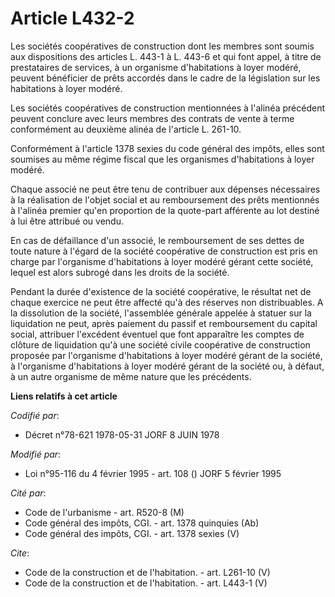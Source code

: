 # Article L432-2

Les sociétés coopératives de construction dont les membres sont soumis aux dispositions des articles L. 443-1 à L. 443-6 et
qui font appel, à titre de prestataires de services, à un organisme d'habitations à loyer modéré, peuvent bénéficier de prêts
accordés dans le cadre de la législation sur les habitations à loyer modéré. 

Les sociétés coopératives de construction mentionnées à l'alinéa précédent peuvent conclure avec leurs membres des contrats
de vente à terme conformément au deuxième alinéa de l'article L. 261-10. 

Conformément à l'article 1378 sexies du code général des impôts, elles sont soumises au même régime fiscal que les organismes
d'habitations à loyer modéré. 

Chaque associé ne peut être tenu de contribuer aux dépenses nécessaires à la réalisation de l'objet social et au
remboursement des prêts mentionnés à l'alinéa premier qu'en proportion de la quote-part afférente au lot destiné à lui être
attribué ou vendu. 

En cas de défaillance d'un associé, le remboursement de ses dettes de toute nature à l'égard de la société coopérative de
construction est pris en charge par l'organisme d'habitations à loyer modéré gérant cette société, lequel est alors subrogé
dans les droits de la société. 

Pendant la durée d'existence de la société coopérative, le résultat net de chaque exercice ne peut être affecté qu'à des
réserves non distribuables. A la dissolution de la société, l'assemblée générale appelée à statuer sur la liquidation ne
peut, après paiement du passif et remboursement du capital social, attribuer l'excédent éventuel que font apparaître les
comptes de clôture de liquidation qu'à une société civile coopérative de construction proposée par l'organisme d'habitations
à loyer modéré gérant de la société, à l'organisme d'habitations à loyer modéré gérant de la société ou, à défaut, à un autre
organisme de même nature que les précédents.

**Liens relatifs à cet article**

_Codifié par_:

  - Décret n°78-621 1978-05-31 JORF 8 JUIN 1978

_Modifié par_:

  - Loi n°95-116 du 4 février 1995 - art. 108 () JORF 5 février 1995

_Cité par_:

  - Code de l'urbanisme - art. R520-8 (M)
  - Code général des impôts, CGI. - art. 1378 quinquies (Ab)
  - Code général des impôts, CGI. - art. 1378 sexies (V)

_Cite_:

  - Code de la construction et de l'habitation. - art. L261-10 (V)
  - Code de la construction et de l'habitation. - art. L443-1 (V)

